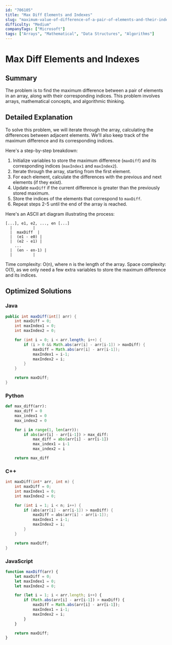 ```yaml
---
id: "706105"
title: "Max Diff Elements and Indexes"
slug: "maximum-value-of-difference-of-a-pair-of-elements-and-their-index"
difficulty: "Medium"
companyTags: ["Microsoft"]
tags: ["Arrays", "Mathematical", "Data Structures", "Algorithms"]
---
```


**Max Diff Elements and Indexes**
=============================

## Summary
The problem is to find the maximum difference between a pair of elements in an array, along with their corresponding indices. This problem involves arrays, mathematical concepts, and algorithmic thinking.

## Detailed Explanation
To solve this problem, we will iterate through the array, calculating the differences between adjacent elements. We'll also keep track of the maximum difference and its corresponding indices.

Here's a step-by-step breakdown:

1. Initialize variables to store the maximum difference (`maxDiff`) and its corresponding indices (`maxIndex1` and `maxIndex2`).
2. Iterate through the array, starting from the first element.
3. For each element, calculate the differences with the previous and next elements (if they exist).
4. Update `maxDiff` if the current difference is greater than the previously stored maximum.
5. Store the indices of the elements that correspond to `maxDiff`.
6. Repeat steps 2-5 until the end of the array is reached.

Here's an ASCII art diagram illustrating the process:
```
[...], e1, e2, ..., en [...]
  |         |
  |  maxDiff  |
  |  (e1 - e0) |
  |  (e2 - e1) |
    ...
  |  (en - en-1) |
  |         |
```

Time complexity: O(n), where n is the length of the array.
Space complexity: O(1), as we only need a few extra variables to store the maximum difference and its indices.

## Optimized Solutions

### Java
```java
public int maxDiff(int[] arr) {
    int maxDiff = 0;
    int maxIndex1 = 0;
    int maxIndex2 = 0;

    for (int i = 0; i < arr.length; i++) {
        if (i > 0 && Math.abs(arr[i] - arr[i-1]) > maxDiff) {
            maxDiff = Math.abs(arr[i] - arr[i-1]);
            maxIndex1 = i-1;
            maxIndex2 = i;
        }
    }

    return maxDiff;
}
```

### Python
```python
def max_diff(arr):
    max_diff = 0
    max_index1 = 0
    max_index2 = 0

    for i in range(1, len(arr)):
        if abs(arr[i] - arr[i-1]) > max_diff:
            max_diff = abs(arr[i] - arr[i-1])
            max_index1 = i-1
            max_index2 = i

    return max_diff
```

### C++
```cpp
int maxDiff(int* arr, int n) {
    int maxDiff = 0;
    int maxIndex1 = 0;
    int maxIndex2 = 0;

    for (int i = 1; i < n; i++) {
        if (abs(arr[i] - arr[i-1]) > maxDiff) {
            maxDiff = abs(arr[i] - arr[i-1]);
            maxIndex1 = i-1;
            maxIndex2 = i;
        }
    }

    return maxDiff;
}
```

### JavaScript
```javascript
function maxDiff(arr) {
    let maxDiff = 0;
    let maxIndex1 = 0;
    let maxIndex2 = 0;

    for (let i = 1; i < arr.length; i++) {
        if (Math.abs(arr[i] - arr[i-1]) > maxDiff) {
            maxDiff = Math.abs(arr[i] - arr[i-1]);
            maxIndex1 = i-1;
            maxIndex2 = i;
        }
    }

    return maxDiff;
}
```